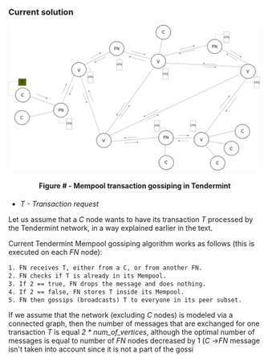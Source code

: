 ### Current solution

![](https://github.com/lukamiletic95/papers/blob/master/images/fig3.png)
<div align='center'> 
	<h4>Figure # - Mempool transaction gossiping in Tendermint</h4>
</div>

* *T - Transaction request*

Let us assume that a *C* node wants to have its transaction *T* processed by the Tendermint network, in a way explained earlier in the text.

Current Tendermint Mempool gossiping algorithm works as follows (this is executed on each *FN* node):

	1. FN receives T, either from a C, or from another FN.
	2. FN checks if T is already in its Mempool.
	3. If 2 == true, FN drops the message and does nothing.
	4. If 2 == false, FN stores T inside its Mempool.
	5. FN then gossips (broadcasts) T to everyone in its peer subset.
	
If we assume that the network (excluding *C* nodes) is modeled via a connected graph, then the number of messages that are exchanged for one transaction *T* is equal *2 * num_of_vertices*, although the optimal number of messages is equal to number of *FN* nodes decreased by 1 (*C* →*FN* message isn't taken into account since it is not a part of the gossi
	


<!--stackedit_data:
eyJoaXN0b3J5IjpbLTIwNjExNTk1MzUsNjY3Nzk0MDU5LC0xOD
Y5NDc1MzAyLC00MzMyMDI0NzIsNDQ0OTg3MTU2LDExNTM3MDY0
MjYsLTEyNjEzMTIzNjMsNTI0MDMzNTA0LDE4OTY0MjQzNjgsLT
ExNjI3MzAwNjYsLTM5MzEyNTMzMiwzMTM0NzEyNzRdfQ==
-->